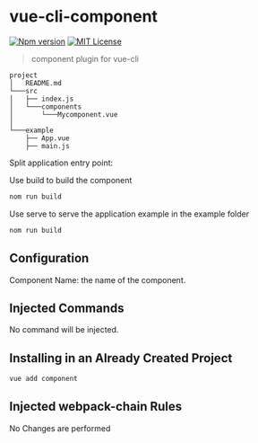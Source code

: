 # vue-cli-component
[![Npm version](https://img.shields.io/npm/v/vue-cli-plugin-component.svg?maxAge=2592000)](https://www.npmjs.com/package/vue-cli-plugin-component)
[![MIT License](https://img.shields.io/github/license/David-Desmaisons/vue-cli-plugin-component.svg)](https://github.com/David-Desmaisons/vue-cli-plugin-component/blob/master/LICENSE)
> component plugin for vue-cli

```
project
│   README.md  
└───src
│   ├── index.js
│   └───components
│       └───Mycomponent.vue
│   
└───example
    ├── App.vue
    ├── main.js
```
Split application entry point:

Use build to build the component
``` sh
nom run build
```

Use serve to serve the application example in the example folder
``` sh
nom run build
```

## Configuration

Component Name: the name of the component.

## Injected Commands

No command will be injected.


## Installing in an Already Created Project

``` sh
vue add component
```

## Injected webpack-chain Rules
No Changes are performed
